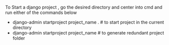 To Start a django project , go the desired directory and center into cmd and run either of the commands below

- django-admin startproject project_name . # to start project in the current directory 
- django-admin startproject project_name   # to generate redundant project folder

